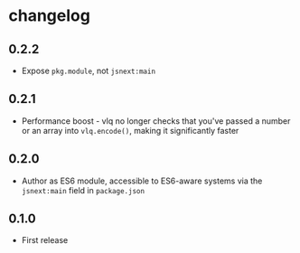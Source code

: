 # changelog

## 0.2.2

* Expose `pkg.module`, not `jsnext:main`

## 0.2.1

* Performance boost - vlq no longer checks that you've passed a number or an array into `vlq.encode()`, making it significantly faster

## 0.2.0

* Author as ES6 module, accessible to ES6-aware systems via the `jsnext:main` field in `package.json`

## 0.1.0

* First release
